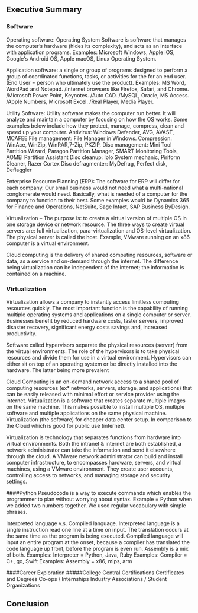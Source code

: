 ## Executive Summary
### Software
Operating software: Operating System Software is software that manages the computer’s hardware (hides its complexity), and acts as an interface with application programs. 
Examples: Microsoft Windows, Apple iOS, Google's Android OS, Apple macOS, Linux Operating System.

Application software: a single or group of programs designed to perform a group of coordinated functions, tasks, or activities for the for an end user. (End User = person who ultimately use the product). 
Examples: MS Word, WordPad and Notepad. /Internet browsers like Firefox, Safari, and Chrome. /Microsoft Power Point, Keynotes. /Auto CAD. /MySQL, Oracle, MS Access. /Apple Numbers, Microsoft Excel. /Real Player, Media Player.

Utility Software: Utility software makes the computer run better. It will analyze and maintain a computer by focusing on how the OS works. Some examples below include how they protect, manage, compress, clean and speed up your computer.
Antivirus: Windows Defender, AVG, AVAST, MCAFEE
File management: File Manager in Windows.
Compression: WinAce, WinZip, WinRAR,7-Zip, PKZIP,
Disc management: Mini Tool Partition Wizard, Paragon Partition Manager, SMART Monitoring Tools, AOMEI Partition Assistant
Disc cleanup: Iolo System mechanic, Piriform Cleaner, Razer Cortex
Disc defragmenter: MyDefrag,  Perfect disk, Deflaggler

Enterprise Resource Planning (ERP): The software for ERP will differ for each company.  Our small business would not need what a multi-national conglomerate would need. Basically, what is needed of a computer for the company to function to their best. Some examples would be  Dynamics 365 for Finance and Operations, NetSuite, Sage Intact, SAP Business ByDesign.

Virtualization – The purpose is: to create a virtual version of multiple OS in one storage device or network resource. The three ways to create virtual servers are: full virtualization, para-virtualization and OS-level virtualization. The physical server is called the host. Example, VMware running on an x86 computer is a virtual environment.

Cloud computing is the delivery of shared computing resources, software or data, as a service and on-demand through the internet. The difference being virtualization can be independent of the internet; the information is contained on a machine.

### Virtualization

Virtualization allows a company to instantly access limitless computing resources quickly. The most important function is the capability of running multiple operating systems and applications on a single computer or server. Businesses benefit by reduced hardware costs, faster servers, improved disaster recovery, significant energy costs savings and, increased productivity.

Software called hypervisors separate the physical resources (server) from the virtual environments. The role of the hypervisors is to take physical resources and divide them for use in a virtual environment. Hypervisors can either sit on top of an operating system or be directly installed into the hardware.  The latter being more prevalent 

Cloud Computing is an on-demand network access to a shared pool of computing resources (ex* networks, servers, storage, and applications) that can be easily released with minimal effort or service provider using the internet. Virtualization is a software that creates separate multiple images on the same machine. This makes possible to install multiple OS, multiple software and multiple applications on the same physical machine.  Virtualization (the software) for cheaper data center setup. In comparison to the Cloud which is good for public use (internet).

Virtualization is technology that separates functions from hardware into virtual environments. Both the intranet & internet are both established, a network administrator can take the information and send it elsewhere through the cloud. A VMware network administrator can build and install computer infrastructure, to encompasses hardware, servers, and virtual machines, using a VMware environment.  They create user accounts, controlling access to networks, and managing storage and security settings.

####Python
Pseudocode is a way to execute commands which enables the programmer to plan without worrying about syntax. Example = Python when we added two numbers together.  We used regular vocabulary with simple phrases. 

Interpreted language v.s. Compiled language.  Interpreted language is a single instruction read one line at a time on input. The translation occurs at the same time as the program is being executed. Compiled language will input an entire program at the onset, because a compiler has translated the code language up front, before the program is even run.  Assembly is a mix of both.
Examples: Interpreter = Python, Java, Ruby
Examples: Compiler = C+, go, Swift
Examples: Assembly = x86, mips, arm


####Career Exploration
#####College Central
Certifications
Certificates and Degrees
Co-ops / Internships
Industry Associations / Student Organizations
## Conclusion

